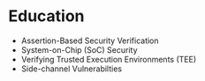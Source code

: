 Education
======
- Assertion-Based Security Verification
- System-on-Chip (SoC) Security 
- Verifying Trusted Execution Environments (TEE)
- Side-channel Vulnerabilties